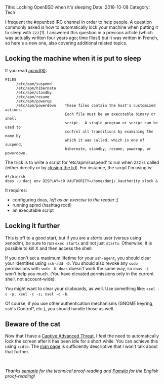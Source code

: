 Title: Locking OpenBSD when it's sleeping
Date: 2018-10-08
Category: Tech

I frequent the #openbsd IRC channel in order to help people. A question
commonly asked is how to automatically lock your machine when
putting it to sleep with zzz(1). I answered this question in a
previous article (which was actually written four years ago; time flies!) but
it was written in French, so here's a new one, also covering additional related topics.

## Locking the machine when it is put to sleep

If you read [apmd(8)](https://man.openbsd.org/apmd.8):

~~~
FILES
     /etc/apm/suspend
     /etc/apm/hibernate
     /etc/apm/standby
     /etc/apm/resume
     /etc/apm/powerup
     /etc/apm/powerdown    These files contain the host's customized actions.
                           Each file must be an executable binary or shell
                           script.  A single program or script can be used to
                           control all transitions by examining the name by
                           which it was called, which is one of suspend,
                           hibernate, standby, resume, powerup, or powerdown.
~~~

The trick is to write a script for 'etc/apm/suspend' to run when zzz is called
(either directly or by [closing the
lid](https://github.com/openbsd/src/blob/master/etc/etc.amd64/sysctl.conf#L3)).
For instance, the script I'm using is:

~~~
#!/bin/sh
doas -u danj env DISPLAY=:0 XAUTHORITY=/home/danj/.Xauthority xlock &
~~~

It requires:

- configuring doas, *left as an exercise to the reader* ;)
- running apmd (hashtag rcctl)
- an executable script

## Locking it further

This is off to a good start, but if you are a *startx* user (versus using xenodm), be sure to run `exec startx` and not just `startx`. Otherwise, it is possible to kill X and then access the shell.

If you don't set a maximum lifetime for your `ssh-agent`, you should clear your identities using `ssh-add -D`. You should also revoke any `sudo` permissions with `sudo -K`. `doas` doesn't work the same way, so `doas -L` won't help you much. (You have elevated permissions only in the current shell, not account-wide).

You might want to clear your clipboards, as well. Use something like: `xsel -c -p; xsel -c -s; xsel -c -b`.

Of course, if you use other authentication mechanisms (GNOME keyring, ssh's
Control\*, etc.), you should handle those as well.

## Beware of the cat

Now that I have a [Captive Advanced
Threat](https://awoo.chown.me/@jeancanard), I feel the need to automatically lock the screen after it has been idle for a short while. You can achieve this using `xidle`. The [man
page](https://man.openbsd.org/xidle.1) is sufficiently descriptive that I won't talk about that further.


<br/>

*Thanks [semarie](https://maly.io/@semarie) for the technical proof-reading and [Pamela](https://bsd.network/@pamela) for the English proof-reading!*
